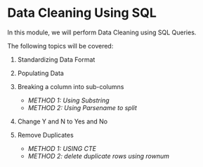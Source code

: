 # Data Cleaning Using SQL

In this module, we will perform Data Cleaning using SQL Queries.

The following topics will be covered:
1. Standardizing Data Format
2. Populating Data
3. Breaking a column into sub-columns
   
   - *METHOD 1: Using Substring*
   - *METHOD 2: Using Parsename to split*
     
5. Change Y and N to Yes and No
6. Remove Duplicates
   
   - *METHOD 1: USING CTE*
   - *METHOD 2: delete duplicate rows using rownum*
